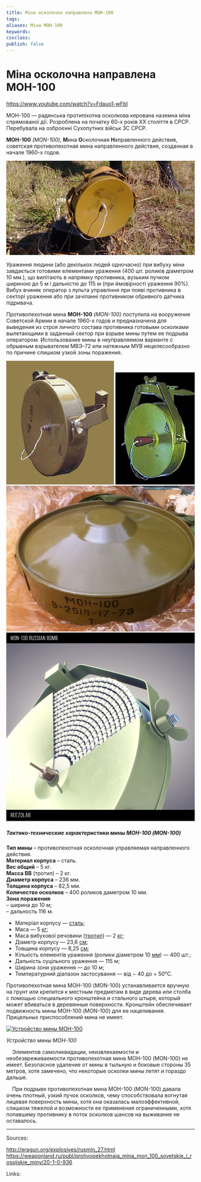 ```yaml
---
title: Міна осколочна направлена МОН-100
tags: 
aliases: Міна МОН-100
keywords:
cssclass:
publish: false
---
```


# Міна осколочна направлена МОН-100
https://www.youtube.com/watch?v=Fdauo1-wFbI

МОН-100 — радянська протипіхотна осколкова керована наземна міна спрямованої дії. Розроблена на початку 60-х років XX століття в СРСР. Перебувала на озброєнні Сухопутних військ ЗС СРСР.

**МОН-100** _(MON-100)_, **М**ина **О**сколочная **Н**аправленного действия, советская противопехотная мина направленного действия, созданная в начале 1960-х годов.

![](assets/mon-100_5.png)

Ураження людини (або декількох людей одночасно) при вибуху міни завдається готовими елементами ураження (400 шт. роликів діаметром 10 мм.), що вилітають в напрямку противника, вузьким пучком шириною до 5 м і дальністю до 115 м (при ймовірності ураження 90%). Вибух вчиняє оператор з пульта управління при появі противника в секторі ураження або при зачіпанні противником обривного датчика підривача.

Противопехотная мина **МОН-100** _(MON-100)_ поступила на вооружение Советской Армии в начале 1960-х годов и предназначена для выведения из строя личного состава противника готовыми осколками вылетающими в заданный сектор при взрыве мины путем ее подрыва оператором. Использование мины в неуправляемом варианте с обрывным взрывателем МВЭ-72 или натяжным МУВ нецелесообразно по причине слишком узкой зоны поражения.

![](assets/mon-100.png)
![](assets/mon-100_4.png)
![](./assets/mon-100_1.png)
![](./assets/mon-100_2.png)

##### **_Тактико-технические характеристики мины МОН-100 (MON-100)_**

**Тип мины** – противопехотная осколочная управляемая направленного действия.  
**Материал корпуса** – сталь.  
**Вес общий** – 5 кг.  
**Масса ВВ** (тротил) – 2 кг.  
**Диаметр корпуса** – 236 мм.  
**Толщина корпуса** – 82,5 мм.  
**Количество осколков** – 400 роликов даметром 10 мм.  
**Зона поражения**  
– ширина до 10 м;  
– дальность 116 м.

-   Матеріал корпусу — [сталь](https://uk.wikipedia.org/wiki/%D0%A1%D1%82%D0%B0%D0%BB%D1%8C "Сталь");
-   Маса — 5 [кг](https://uk.wikipedia.org/wiki/%D0%9A%D0%B3 "Кг");
-   Маса вибухової речовини ([тротил](https://uk.wikipedia.org/wiki/%D0%A2%D1%80%D0%BE%D1%82%D0%B8%D0%BB "Тротил")) — 2 [кг](https://uk.wikipedia.org/wiki/%D0%9A%D0%B3 "Кг");
-   Діаметр корпусу — 23,6 [см](https://uk.wikipedia.org/wiki/%D0%A1%D0%BC "См");
-   Товщина корпусу — 8,25 [см](https://uk.wikipedia.org/wiki/%D0%A1%D0%BC "См");
-   Кількість елементів ураження (ролики діаметром 10 [мм](https://uk.wikipedia.org/wiki/%D0%9C%D0%BC "Мм")) — 400 шт.;
-   Дальність суцільного ураження — 115 м;
-   Ширина зони ураження — до 10 м;
-   Температурний діапазон застосування — від − 40 до + 50°С.

Противопехотная мина МОН-100 (MON-100) устанавливается вручную на грунт или крепится к местным предметам в виде дерева или столба с помощью специального кронштейна и стального штыря, который может вбиваться в деревянные поверхности. Кронштейн обеспечивает подвижность мины МОН-100 (MON-100) для ее нацеливания. Прицельных приспособлений мина не имеет.

[![Устройство мины МОН-100](http://eragun.org/wp-content/uploads/2020/01/mon-100_ustroystvo-1.jpg)](http://eragun.org/explosives/rusmin_27.html/attachment/mon-100_ustroystvo-2)

_Устройство мины МОН-100_

    Элементов самоликвидации, неизвлекаемости и необезвреживаемости противопехотная мина МОН-100 (MON-100) не имеет. Безопасное удаление от мины в тыльную и боковые стороны 35 метров, хотя замечено, что некоторые осколки мины летят и гораздо дальше.

    При подрыве противопехотная мина МОН-100 (MON-100) давала очень плотный, узкий пучок осколков, чему способствовала вогнутая лицевая поверхность мины, хотя она оказалась малоэффективной, слишком тяжелой и возможности ее применения ограниченными, хотя попавшему противнику в поток осколков шансов на выживание не оставалось.





---------
Sources:

http://eragun.org/explosives/rusmin_27.html
https://weaponland.ru/publ/protivopekhotnaja_mina_mon_100_sovetskie_i_rossijskie_miny/20-1-0-936


Links:



